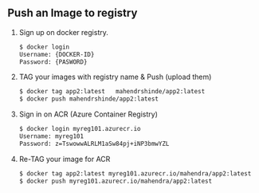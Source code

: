## Push an Image to registry


1.  Sign up on docker registry.

    ```bash
    $ docker login
    Username: {DOCKER-ID}
    Password: {PASWORD}
    ```

2.  TAG your images with registry name & Push (upload them)

    ```bash
    $ docker tag app2:latest   mahendrshinde/app2:latest
    $ docker push mahendrshinde/app2:latest
    ```

3.  Sign in on ACR (Azure Container Registry) 

    ```bash
    $ docker login myreg101.azurecr.io
    Username: myreg101
    Password: z=TswowwALRLM1aSw84pj+iNP3bmwYZL
    ```

4.  Re-TAG your image for ACR

    ```bash
    $ docker tag app2:latest myreg101.azurecr.io/mahendra/app2:latest
    $ docker push myreg101.azurecr.io/mahendra/app2:latest
    ```

